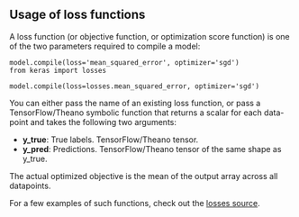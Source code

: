 ## Usage of loss functions

A loss function (or objective function, or optimization score function) is one of the two parameters required to compile a model:

```
model.compile(loss='mean_squared_error', optimizer='sgd')
from keras import losses

model.compile(loss=losses.mean_squared_error, optimizer='sgd')
```

You can either pass the name of an existing loss function, or pass a TensorFlow/Theano symbolic function that returns a scalar for each data-point and takes the following two arguments:

- **y_true**: True labels. TensorFlow/Theano tensor.
- **y_pred**: Predictions. TensorFlow/Theano tensor of the same shape as y_true.

The actual optimized objective is the mean of the output array across all datapoints.

For a few examples of such functions, check out the [losses source](https://github.com/keras-team/keras/blob/master/keras/losses.py).